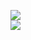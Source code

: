 [![](https://img.shields.io/badge/Made%20With-Github%20Spray-lightgrey.svg?style=for-the-badge&logo=github)](https://github.com/Annihil/github-spray#4628)  
[![](https://i.imgur.com/2DrTn0Z.gif)](https://github.com/Annihil/github-spray)